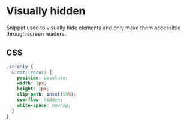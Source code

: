 # Visually hidden

Snippet used to visually hide elements and only make them accessible through screen readers.

## CSS

```css
.sr-only {
  &:not(:focus) {
    position: absolute;
    width: 1px;
    height: 1px;
    clip-path: inset(50%);
    overflow: hidden;
    white-space: nowrap;
  }
}
```
